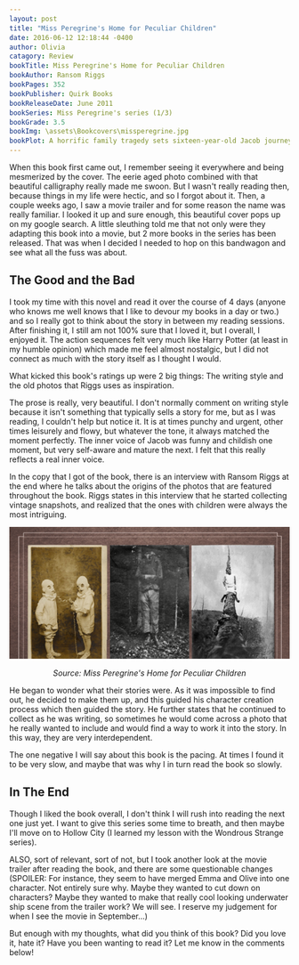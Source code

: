 ```yaml
---
layout: post
title: "Miss Peregrine's Home for Peculiar Children"
date: 2016-06-12 12:18:44 -0400
author: Olivia
catagory: Review
bookTitle: Miss Peregrine's Home for Peculiar Children
bookAuthor: Ransom Riggs
bookPages: 352
bookPublisher: Quirk Books
bookReleaseDate: June 2011
bookSeries: Miss Peregrine's series (1/3)
bookGrade: 3.5
bookImg: \assets\Bookcovers\missperegrine.jpg
bookPlot: A horrific family tragedy sets sixteen-year-old Jacob journeying to a remote island off the coast of Wales, where he discovers the crumbling ruins of Miss Peregrine’s Home for Peculiar Children. As Jacob explores its abandoned bedrooms and hallways, it becomes clear that the children were more than just peculiar. And somehow—impossible though it seems—they may still be alive.<br><sup>Adapted from &#58; GoodReads</sup>
---
```


When this book first came out, I remember seeing it everywhere and being mesmerized by the cover. The eerie aged photo combined with that beautiful calligraphy really made me swoon. But I wasn't really reading then, because things in my life were hectic, and so I forgot about it. Then, a couple weeks ago, I saw a movie trailer and for some reason the name was really familiar. I looked it up and sure enough, this beautiful cover pops up on my google search. A little sleuthing told me that not only were they adapting this book into a movie, but 2 more books in the series has been released. That was when I decided I needed to hop on this bandwagon and see what all the fuss was about.

<!--more-->

## The Good and the Bad

I took my time with this novel and read it over the course of 4 days (anyone who knows me well knows that I like to devour my books in a day or two.) and so I really got to think about the story in between my reading sessions. After finishing it, I still am not 100% sure that I loved it, but I overall, I enjoyed it. The action sequences felt very much like Harry Potter (at least in my humble opinion) which made me feel almost nostalgic, but I did not connect as much with the story itself as I thought I would.

What kicked this book's ratings up were 2 big things: The writing style and the old photos that Riggs uses as inspiration.

The prose is really, very beautiful. I don't normally comment on writing style because it isn't something that typically sells a story for me, but as I was reading, I couldn't help but notice it. It is at times punchy and urgent, other times leisurely and flowy, but whatever the tone, it always matched the moment perfectly. The inner voice of Jacob was funny and childish one moment, but very self-aware and mature the next. I felt that this really reflects a real inner voice.

In the copy that I got of the book, there is an interview with Ransom Riggs at the end where he talks about the origins of the photos that are featured throughout the book. Riggs states in this interview that he started collecting vintage snapshots, and realized that the ones with children were always the most intriguing.

<p align="center"> <img src="\assets\blogimages\MissP.png" alt="Cover and book images"></p>


<p align="center"><i>Source: Miss Peregrine's Home for Peculiar Children</i></p>

He began to wonder what their stories were. As it was impossible to find out, he decided to make them up, and this guided his character creation process which then guided the story. He further states that he continued to collect as he was writing, so sometimes he would come across a photo that he really wanted to include and would find a way to work it into the story. In this way, they are very interdependent.

The one negative I will say about this book is the pacing. At times I found it to be very slow, and maybe that was why I in turn read the book so slowly.

## In The End

Though I liked the book overall, I don't think I will rush into reading the next one just yet. I want to give this series some time to breath, and then maybe I'll move on to Hollow City (I learned my lesson with the Wondrous Strange series).

ALSO, sort of relevant, sort of not, but I took another look at the movie trailer after reading the book, and there are some questionable changes (SPOILER: <span class="spoiler">For instance, they seem to have merged Emma and Olive into one character. Not entirely sure why. Maybe they wanted to cut down on characters? Maybe they wanted to make that really cool looking underwater ship scene from the trailer work? We will see. I reserve my judgement for when I see the movie in September...</span>)

But enough with my thoughts, what did you think of this book? Did you love it, hate it? Have you been wanting to read it? Let me know in the comments below!
